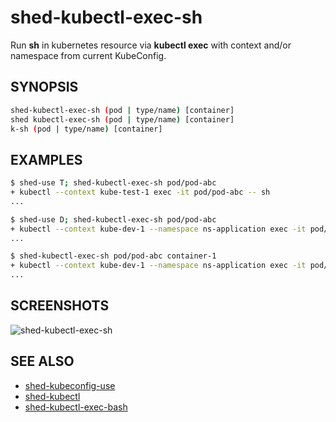 # shed-kubectl-exec-sh

Run **sh** in kubernetes resource via **kubectl exec** with context and/or namespace from current KubeConfig.

## SYNOPSIS

```bash
shed-kubectl-exec-sh (pod | type/name) [container]
shed kubectl-exec-sh (pod | type/name) [container]
k-sh (pod | type/name) [container]
```

## EXAMPLES

```bash
$ shed-use T; shed-kubectl-exec-sh pod/pod-abc
+ kubectl --context kube-test-1 exec -it pod/pod-abc -- sh
...

$ shed-use D; shed-kubectl-exec-sh pod/pod-abc
+ kubectl --context kube-dev-1 --namespace ns-application exec -it pod/pod-abc -- sh
...

$ shed-kubectl-exec-sh pod/pod-abc container-1
+ kubectl --context kube-dev-1 --namespace ns-application exec -it pod/pod-abc -c container-1 -- sh
...
```

## SCREENSHOTS

![shed-kubectl-exec-sh](shed-kubectl-exec-sh.gif "shed-kubectl-exec-sh")

## SEE ALSO

- [shed-kubeconfig-use](shed-kubeconfig-use.md)
- [shed-kubectl](shed-kubectl.md)
- [shed-kubectl-exec-bash](shed-kubectl-exec-bash.md)
